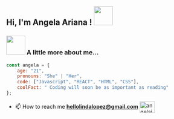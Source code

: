 <h2> Hi, I'm Angela Ariana  ! <img src="https://media.giphy.com/media/mGcNjsfWAjY5AEZNw6/giphy.gif" width="50"></h2>

### <img src="https://media.giphy.com/media/VgCDAzcKvsR6OM0uWg/giphy.gif" width="50"> A little more about me...  

```javascript
const angela = {
    age: "21",
    pronouns: "She" | "Her",
    code: ["Javascript", "REACT", "HTML", "CSS"],
    coolFact: " Coding will soon be as important as reading"
};
```
- 📫 How to reach me **hellolindalopez@gmail.com** 
<a href="www.linkedin.com/in/angela-ariana-jaramillo" target="blank"><img align="center" src="https://raw.githubusercontent.com/rahuldkjain/github-profile-readme-generator/master/src/images/icons/Social/linked-in-alt.svg" alt="angelajaramillo" height="30" width="40" /></a>

